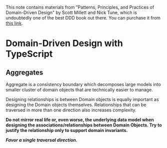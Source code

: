 This note contains materials from "Patterns, Principles, and Practices of Domain-Driven Design" by Scott Millett and Nick Tune, which is undoubtedly one of the best DDD book out there. You can purchase it from [this link](https://www.amazon.com.au/Patterns-Principles-Practices-Domain-driven-Design/dp/1118714709).

# Domain-Driven Design with TypeScript

## Aggregates

Aggregate is a consistency boundary which decomposes large models into smaller cluster of domain objects that are technically easier to manage.

Designing relationships is between Domain objects is equally important as designing the Domain objects themselves. Relationships that can be traversed in more than one direction also increases complexity. 

**Do not mirror real life or, even worse, the underlying data model when designing the associations/relationships between Domain Objects. Try to justify the relationship only to support domain invariants.**

_**Favor a single traversal direction.**_




